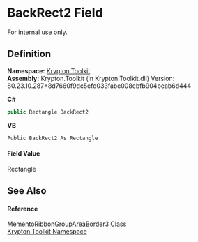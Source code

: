 # BackRect2 Field


For internal use only.



## Definition
**Namespace:** <a href="79d2eac2-21f4-54ff-7552-b20c33c30600.md">Krypton.Toolkit</a>  
**Assembly:** Krypton.Toolkit (in Krypton.Toolkit.dll) Version: 80.23.10.287+8d7660f9dc5efd033fabe008ebfb904beab6d444

**C#**
``` C#
public Rectangle BackRect2
```
**VB**
``` VB
Public BackRect2 As Rectangle
```



#### Field Value
Rectangle

## See Also


#### Reference
<a href="bd8f7c91-f78b-2e44-9ae0-219fe03c5a39.md">MementoRibbonGroupAreaBorder3 Class</a>  
<a href="79d2eac2-21f4-54ff-7552-b20c33c30600.md">Krypton.Toolkit Namespace</a>  

